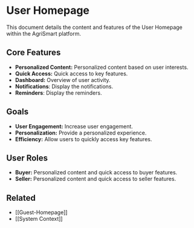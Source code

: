 # User Homepage

This document details the content and features of the User Homepage within the AgriSmart platform.

## Core Features

*   **Personalized Content:** Personalized content based on user interests.
*   **Quick Access:** Quick access to key features.
*   **Dashboard:** Overview of user activity.
* **Notifications**: Display the notifications.
* **Reminders**: Display the reminders.

## Goals

*   **User Engagement:** Increase user engagement.
*   **Personalization:** Provide a personalized experience.
*   **Efficiency:** Allow users to quickly access key features.

## User Roles

*   **Buyer:** Personalized content and quick access to buyer features.
*   **Seller:** Personalized content and quick access to seller features.

## Related

*   [[Guest-Homepage]]
* [[System Context]]
